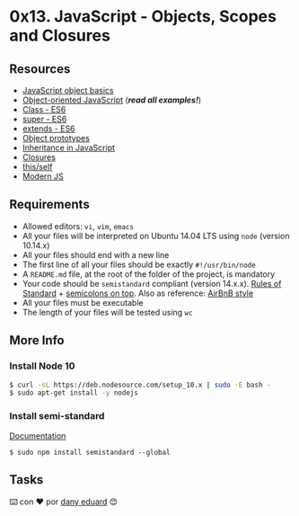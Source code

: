 # 0x13. JavaScript - Objects, Scopes and Closures

## Resources

<ul>
<li><a href="https://developer.mozilla.org/en-US/docs/Learn/JavaScript/Objects/Basics" title="JavaScript object basics" target="_blank">JavaScript object basics</a> </li>
<li><a href="https://developer.mozilla.org/en-US/docs/Learn/JavaScript/Objects/Object-oriented_JS" title="Object-oriented JavaScript" target="_blank">Object-oriented JavaScript</a> (<em><strong>read all examples!</strong></em>)</li>
<li><a href="https://developer.mozilla.org/en-US/docs/Web/JavaScript/Reference/Classes" title="Class - ES6" target="_blank">Class - ES6</a> </li>
<li><a href="https://developer.mozilla.org/en-US/docs/Web/JavaScript/Reference/Operators/super" title="super - ES6" target="_blank">super - ES6</a> </li>
<li><a href="https://developer.mozilla.org/en-US/docs/Web/JavaScript/Reference/Classes/extends" title="extends - ES6" target="_blank">extends - ES6</a> </li>
<li><a href="https://developer.mozilla.org/en-US/docs/Learn/JavaScript/Objects/Object_prototypes" title="Object prototypes" target="_blank">Object prototypes</a> </li>
<li><a href="https://developer.mozilla.org/en-US/docs/Learn/JavaScript/Objects/Inheritance" title="Inheritance in JavaScript" target="_blank">Inheritance in JavaScript</a> </li>
<li><a href="https://developer.mozilla.org/en-US/docs/Web/JavaScript/Closures" title="Closures" target="_blank">Closures</a> </li>
<li><a href="https://alistapart.com/article/getoutbindingsituations/" title="this/self" target="_blank">this/self</a> </li>
<li><a href="https://github.com/mbeaudru/modern-js-cheatsheet" title="Modern JS" target="_blank">Modern JS</a> </li>
</ul>

## Requirements

<ul>
<li>Allowed editors: <code>vi</code>, <code>vim</code>, <code>emacs</code></li>
<li>All your files will be interpreted on Ubuntu 14.04 LTS using <code>node</code> (version 10.14.x)</li>
<li>All your files should end with a new line</li>
<li>The first line of all your files should be exactly <code>#!/usr/bin/node</code></li>
<li>A <code>README.md</code> file, at the root of the folder of the project, is mandatory</li>
<li>Your code should be <code>semistandard</code> compliant (version 14.x.x). <a href="https://standardjs.com/rules.html" title="Rules of Standard" target="_blank">Rules of Standard</a> + <a href="https://github.com/standard/semistandard" title="semicolons on top" target="_blank">semicolons on top</a>. Also as reference: <a href="https://github.com/airbnb/javascript" title="AirBnB style" target="_blank">AirBnB style</a></li>
<li>All your files must be executable</li>
<li>The length of your files will be tested using <code>wc</code></li>
</ul>

## More Info

### Install Node 10

```bash
$ curl -sL https://deb.nodesource.com/setup_10.x | sudo -E bash -
$ sudo apt-get install -y nodejs
```

### Install semi-standard

[Documentation](https://github.com/standard/semistandard)

```
$ sudo npm install semistandard --global
```

## Tasks










⌨️ con ❤️ por [dany eduard](https://github.com/dany-eduard) 😊
